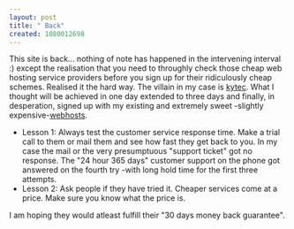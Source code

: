 ```yaml
--- 
layout: post
title: " Back"
created: 1080012698
---
```

This site is back... nothing of note has happened in the intervening interval :) except the realisation that you need to throughly check those cheap web hosting service providers before you sign up for their ridiculously cheap schemes. Realised it the hard way. 
The villain in my case is <a href="http://www.kytec.com/">kytec</a>. What I thought will be achieved in one day extended to three days and finally, in desperation, signed up with my existing and extremely sweet -slightly expensive-<a href="http://www.sg.gs">webhosts</a>.
<ul><li>Lesson 1: Always test the customer service response time. Make a trial call to them or mail them and see how fast they get back to you. In my case the mail or the very presumptuous "support ticket" got no response. The "24 hour 365 days" customer support on the phone got answered on the fourth try -with long hold time for the first three attempts.</li>
<li> Lesson 2: Ask people if they  have tried it. Cheaper services come at a price. Make sure you know what the price is.</li></ul>

I am hoping they would atleast fulfill their "30 days money back guarantee".
